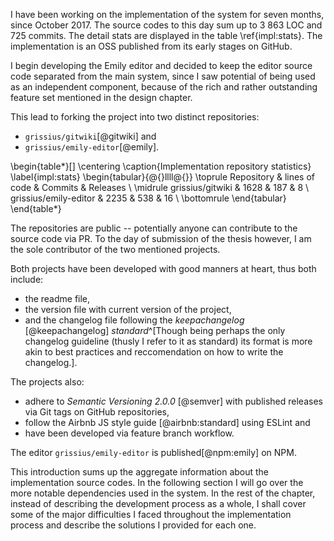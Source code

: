 I have been working on the implementation of the system for seven months, since October 2017.
The source codes to this day sum up to 3 863 LOC and 725 commits.
The detail stats are displayed in the table \ref{impl:stats}.
The implementation is an OSS published from its early stages on GitHub.

I begin developing the Emily editor and decided to keep the editor source code separated from the main system, since I saw potential of being used as an independent component, because of the rich and rather outstanding feature set mentioned in the design chapter.

This lead to forking the project into two distinct repositories:

 - `grissius/gitwiki`[@gitwiki] and
 - `grissius/emily-editor`[@emily].

\begin{table*}[]
\centering
\caption{Implementation repository statistics}
\label{impl:stats}
\begin{tabular}{@{}llll@{}}
\toprule
Repository              & lines of code  & Commits & Releases \\ \midrule
grissius/gitwiki      & 1628 & 187     & 8        \\
grissius/emily-editor & 2235 & 538     & 16       \\
\bottomrule
\end{tabular}
\end{table*}

The repositories are public -- potentially anyone can contribute to the source code via PR.
To the day of submission of the thesis however, I am the sole contributor of the two mentioned projects.

Both projects have been developed with good manners at heart, thus both include:

- the readme file,
- the version file with current version of the project,
- and the changelog file following the _keepachangelog_ [@keepachangelog] _standard_^[Though being perhaps the only changelog guideline (thusly I refer to it as standard) its format is more akin to best practices and reccomendation on how to write the changelog.].

The projects also:

- adhere to _Semantic Versioning 2.0.0_ [@semver] with published releases via Git tags on GitHub repositories,
- follow the Airbnb JS style guide [@airbnb:standard] using ESLint and
- have been developed via feature branch workflow.

The editor `grissius/emily-editor` is published[@npm:emily] on NPM.

This introduction sums up the aggregate information about the implementation source codes.
In the following section I will go over the more notable dependencies used in the system.
In the rest of the chapter, instead of describing the development process as a whole, I shall cover some of the major difficulties I faced throughout the implementation process and describe the solutions I provided for each one.


